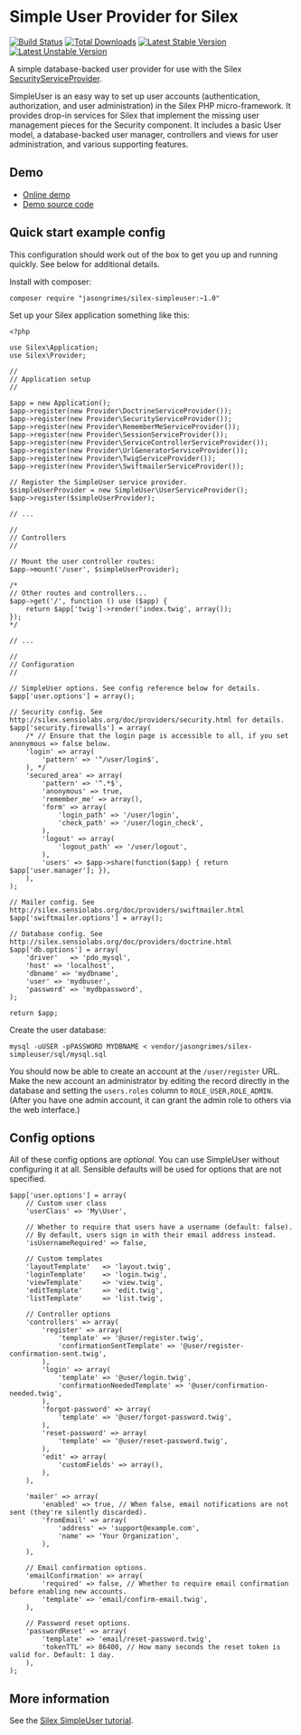 Simple User Provider for Silex
==============================

[![Build Status](https://travis-ci.org/jasongrimes/silex-simpleuser.svg?branch=master)](https://travis-ci.org/jasongrimes/silex-simpleuser)
[![Total Downloads](https://poser.pugx.org/jasongrimes/silex-simpleuser/downloads.svg)](https://packagist.org/packages/jasongrimes/silex-simpleuser)
[![Latest Stable Version](https://poser.pugx.org/jasongrimes/silex-simpleuser/v/stable.svg)](https://packagist.org/packages/jasongrimes/silex-simpleuser)
[![Latest Unstable Version](https://poser.pugx.org/jasongrimes/silex-simpleuser/v/unstable.svg)](https://packagist.org/packages/jasongrimes/silex-simpleuser)

A simple database-backed user provider for use with the Silex [SecurityServiceProvider](http://silex.sensiolabs.org/doc/providers/security.html).

SimpleUser is an easy way to set up user accounts (authentication, authorization, and user administration) in the Silex PHP micro-framework. It provides drop-in services for Silex that implement the missing user management pieces for the Security component. It includes a basic User model, a database-backed user manager, controllers and views for user administration, and various supporting features.


Demo
----

* [Online demo](http://silex-simpleuser-demo.grimesit.com/)
* [Demo source code](https://github.com/jasongrimes/silex-simpleuser-demo)


Quick start example config
--------------------------

This configuration should work out of the box to get you up and running quickly. See below for additional details.

Install with composer:

    composer require "jasongrimes/silex-simpleuser:~1.0"

Set up your Silex application something like this:


    <?php

    use Silex\Application;
    use Silex\Provider;

    //
    // Application setup
    //

    $app = new Application();
    $app->register(new Provider\DoctrineServiceProvider());
    $app->register(new Provider\SecurityServiceProvider());
    $app->register(new Provider\RememberMeServiceProvider());
    $app->register(new Provider\SessionServiceProvider());
    $app->register(new Provider\ServiceControllerServiceProvider());
    $app->register(new Provider\UrlGeneratorServiceProvider());
    $app->register(new Provider\TwigServiceProvider());
    $app->register(new Provider\SwiftmailerServiceProvider());

    // Register the SimpleUser service provider.
    $simpleUserProvider = new SimpleUser\UserServiceProvider();
    $app->register($simpleUserProvider);

    // ...

    //
    // Controllers
    //

    // Mount the user controller routes:
    $app->mount('/user', $simpleUserProvider);

    /*
    // Other routes and controllers...
    $app->get('/', function () use ($app) {
        return $app['twig']->render('index.twig', array());
    });
    */

    // ...

    //
    // Configuration
    //

    // SimpleUser options. See config reference below for details.
    $app['user.options'] = array();

    // Security config. See http://silex.sensiolabs.org/doc/providers/security.html for details.
    $app['security.firewalls'] = array(
        /* // Ensure that the login page is accessible to all, if you set anonymous => false below.
        'login' => array(
            'pattern' => '^/user/login$',
        ), */
        'secured_area' => array(
            'pattern' => '^.*$',
            'anonymous' => true,
            'remember_me' => array(),
            'form' => array(
                'login_path' => '/user/login',
                'check_path' => '/user/login_check',
            ),
            'logout' => array(
                'logout_path' => '/user/logout',
            ),
            'users' => $app->share(function($app) { return $app['user.manager']; }),
        ),
    );

    // Mailer config. See http://silex.sensiolabs.org/doc/providers/swiftmailer.html
    $app['swiftmailer.options'] = array();

    // Database config. See http://silex.sensiolabs.org/doc/providers/doctrine.html
    $app['db.options'] = array(
        'driver'   => 'pdo_mysql',
        'host' => 'localhost',
        'dbname' => 'mydbname',
        'user' => 'mydbuser',
        'password' => 'mydbpassword',
    );

    return $app;

Create the user database:

    mysql -uUSER -pPASSWORD MYDBNAME < vendor/jasongrimes/silex-simpleuser/sql/mysql.sql

You should now be able to create an account at the `/user/register` URL.
Make the new account an administrator by editing the record directly in the database and setting the `users.roles` column to `ROLE_USER,ROLE_ADMIN`.
(After you have one admin account, it can grant the admin role to others via the web interface.)


Config options
--------------

All of these config options are _optional_.
You can use SimpleUser without configuring it at all.
Sensible defaults will be used for options that are not specified.

    $app['user.options'] = array(
        // Custom user class
        'userClass' => 'My\User',

        // Whether to require that users have a username (default: false).
        // By default, users sign in with their email address instead.
        'isUsernameRequired' => false,

        // Custom templates
        'layoutTemplate'   => 'layout.twig',
        'loginTemplate'    => 'login.twig',
        'viewTemplate'     => 'view.twig',
        'editTemplate'     => 'edit.twig',
        'listTemplate'     => 'list.twig',

        // Controller options
        'controllers' => array(
            'register' => array(
                'template' => '@user/register.twig',
                'confirmationSentTemplate' => '@user/register-confirmation-sent.twig',
            ),
            'login' => array(
                'template' => '@user/login.twig',
                'confirmationNeededTemplate' => '@user/confirmation-needed.twig',
            ),
            'forgot-password' => array(
                'template' => '@user/forgot-password.twig',
            ),
            'reset-password' => array(
                'template' => '@user/reset-password.twig',
            ),
            'edit' => array(
                'customFields' => array(),
            ),
        ),

        'mailer' => array(
            'enabled' => true, // When false, email notifications are not sent (they're silently discarded).
            'fromEmail' => array(
                'address' => 'support@example.com',
                'name' => 'Your Organization',
            ),
        ),

        // Email confirmation options.
        'emailConfirmation' => array(
            'required' => false, // Whether to require email confirmation before enabling new accounts.
            'template' => 'email/confirm-email.twig',
        ),

        // Password reset options.
        'passwordReset' => array(
            'template' => 'email/reset-password.twig',
            'tokenTTL' => 86400, // How many seconds the reset token is valid for. Default: 1 day.
        ),
    );


More information
----------------

See the [Silex SimpleUser tutorial](http://www.jasongrimes.org/2014/09/simple-user-management-in-silex/).
